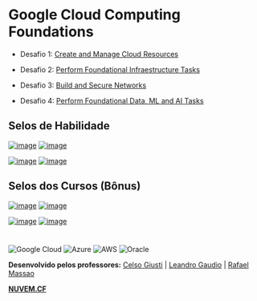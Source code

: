 # Google Cloud Computing Foundations

- Desafio 1: [Create and Manage Cloud Resources](https://github.com/Leandromeda/Cloud/wiki/Desafio-1-%7C-Create-and-Manage-Cloud-Resources)

- Desafio 2: [Perform Foundational Infraestructure Tasks](https://github.com/Leandromeda/Cloud/wiki/Desafio-2-%7C-Perform-Foundational-Infraestructure-Tasks)

- Desafio 3: [Build and Secure Networks](https://github.com/Leandromeda/Cloud/wiki/Desafio-3-%7C-Build-and-Secure-Networks)

- Desafio 4: [Perform Foundational Data, ML and AI Tasks](https://github.com/Leandromeda/Cloud/wiki/Desafio-4-%7C-Perform-Foundational-Data,-ML-and-AI-Tasks)

## Selos de Habilidade

[![image](https://user-images.githubusercontent.com/105340567/181279712-62693cfd-a8ff-4ab3-adbb-1093b6d1fe28.png)](https://www.cloudskillsboost.google/quests/120)
[![image](https://user-images.githubusercontent.com/105340567/181280073-6c5c67ec-55fd-4d2f-9210-0bd5847a5d71.png)](https://www.cloudskillsboost.google/quests/118)

[![image](https://user-images.githubusercontent.com/105340567/181280160-0b14d642-f92f-4597-914b-78e99655cc84.png)](https://www.cloudskillsboost.google/quests/128)
[![image](https://user-images.githubusercontent.com/105340567/181280303-e8b36330-c6b8-4ffc-aef1-df6e5f0e6d47.png)](https://www.cloudskillsboost.google/quests/117)

## Selos dos Cursos (Bônus)

[![image](https://user-images.githubusercontent.com/105340567/181305347-dacad484-61c8-44d3-b13f-20ed68d7ce89.png)](https://google.qwiklabs.com/course_templates/153)
[![image](https://user-images.githubusercontent.com/105340567/181305523-add9128a-3af5-4ccd-aeb4-1126eaa5572b.png)](https://google.qwiklabs.com/course_templates/154)

[![image](https://user-images.githubusercontent.com/105340567/181305860-ba07d15d-9e4e-4dab-a8e4-776353ecbed2.png)](https://google.qwiklabs.com/course_templates/155)
[![image](https://user-images.githubusercontent.com/105340567/181305904-92bd7ae4-6e25-4142-bed0-ad2583cd0811.png)](https://google.qwiklabs.com/course_templates/156)

#
![Google Cloud](https://img.shields.io/badge/GoogleCloud-%234285F4.svg?style=for-the-badge&logo=google-cloud&logoColor=white)  ![Azure](https://img.shields.io/badge/azure-%230072C6.svg?style=for-the-badge&logo=microsoftazure&logoColor=white)  ![AWS](https://img.shields.io/badge/AWS-%23FF9900.svg?style=for-the-badge&logo=amazon-aws&logoColor=white)  ![Oracle](https://img.shields.io/badge/Oracle-F80000?style=for-the-badge&logo=oracle&logoColor=white)

<b>Desenvolvido pelos professores:</b> [Celso Giusti](https://github.com/CelsoGR/) | [Leandro Gaudio](https://github.com/Leandromeda/) | [Rafael Massao](https://github.com/Massao_JapaNice/)

**[NUVEM.CF](https://nuvem.cf/)**
